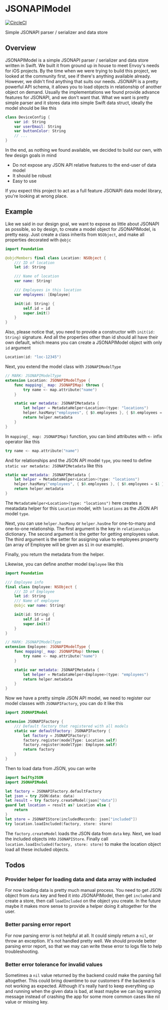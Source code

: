 # JSONAPIModel

[![CircleCI](https://circleci.com/gh/envoy/JSONAPIModel.svg?style=svg)](https://circleci.com/gh/envoy/JSONAPIModel)

Simple JSONAPI parser / serializer and data store

## Overview

JSONAPIModel is a simple JSONAPI parser / serializer and data store written in Swift. We built it from ground up in house to meet Envoy's needs for iOS projects. By the time when we were trying to build this project, we looked at the community first, see if there's anything available already. However, we didn't find anything that suits our needs. JSONAPI is a pretty powerful API schema, it allows you to load objects in relationship of another object on demand. Usually the implementations we found provide advance features for JSONAPI, and we don't want that. What we want is pretty simple parser and it stores data into simple Swift data struct, ideally the model should be like this

```Swift
class DeviceConfig {
    var id: String
    var userEmail: String
    var buttonColor: String
    // ...
}
```

In the end, as nothing we found available, we decided to build our own, with few design goals in mind

 - Do not expose any JSON API relative features to the end-user of data model
 - It should be robust
 - Easy to use

If you expect this project to act as a full feature JSONAPI data model library, you're looking at wrong place.

## Example

Like we said in our design goal, we want to expose as little about JSONAPI as possible, so by design, to create a model object for JSONAPIModel, is pretty easy. Just create a class inherits from `NSObject`, and make all properties decorated with `@objc`

```Swift
import Foundation

@objcMembers final class Location: NSObject {
    /// ID of location
    let id: String

    /// Name of location
    var name: String!

    /// Employees in this location
    var employees: [Employee]

    init(id: String) {
        self.id = id
        super.init()
    }
}
```

Also, please notice that, you need to provide a constructor with `init(id: String)` signature. And all the properties other than id should all have their own default, which means you can create a JSONAPIModel object with only `id` argument

```Swift
Location(id: "loc-12345")
```

Next, you extend the model class with `JSONAPIModelType`

```Swift
// MARK: JSONAPIModelType
extension Location: JSONAPIModelType {
    func mapping(_ map: JSONAPIMap) throws {
        try name <- map.attribute("name")
    }

    static var metadata: JSONAPIMetadata {
        let helper = MetadataHelper<Location>(type: "locations")
        helper.hasMany("employees", { $0.employees }, { $0.employees = $1 })
        return helper.metadata
    }
}
```

In `mapping(_ map: JSONAPIMap)` function, you can bind attributes with `<-` infix operator like this

```Swift
try name <- map.attribute("name")
```

And for relationships and the JSON API model `type`, you need to define `static var metadata: JSONAPIMetadata` like this

```Swift
static var metadata: JSONAPIMetadata {
    let helper = MetadataHelper<Location>(type: "locations")
    helper.hasMany("employees", { $0.employees }, { $0.employees = $1 })
    return helper.metadata
}
```

The `MetadataHelper<Location>(type: "locations")` here creates a meatadata helper for this `Location` model, with `locations` as the JSON API model `type`.

Next, you can use `helper.hasMany` or `helper.hasOne` for one-to-many and one-to-one relationship. The first argument is the key in `relationships` dictionary. The second argument is the getter for getting employees value. The third argument is the setter for assigning value to employees property (an array of Employee will be given as `$1` in our example).

Finally, you return the metadata from the helper.

Likewise, you can define another model `Employee` like this

```Swift
import Foundation

/// Employee info
final class Employee: NSObject {
    /// ID of Employee
    let id: String
    /// Name of employee
    @objc var name: String!

    init(id: String) {
        self.id = id
        super.init()
    }
}

// MARK: JSONAPIModelType
extension Employee: JSONAPIModelType {
    func mapping(_ map: JSONAPIMap) throws {
        try name <- map.attribute("name")
    }

    static var metadata: JSONAPIMetadata {
        let helper = MetadataHelper<Employee>(type: "employees")
        return helper.metadata
    }
}
```

Now we have a pretty simple JSON API model, we need to register our model classes with `JSONAPIFactory`, you can do it like this

```Swift
import JSONAPIModel

extension JSONAPIFactory {
    /// Default factory that registered with all models
    static var defaultFactory: JSONAPIFactory {
        let factory = JSONAPIFactory()
        factory.register(modelType: Location.self)
        factory.register(modelType: Employee.self)
        return factory
    }
}
```

Then to load data from JSON, you can write

```Swift
import SwiftyJSON
import JSONAPIModel

let factory = JSONAPIFactory.defaultFactory
let json = try JSON(data: data)
let result = try factory.createModel(json["data"])
guard let location = result as? Location else {
    return
}
let store = JSONAPIStore(includedRecords: json["included"])
try location.loadIncluded(factory, store: store)
```

The `factory.createModel` loads the JSON data from `data` key. Next, we load the included objects into `JSONAPIStore`. Finally call `location.loadIncluded(factory, store: store)` to make the location object load all these included objects.

## Todos

### Provider helper for loading data and data array with included

For now loading data is pretty much manual process. You need to get JSON object from `data` key and feed it into JSONAPIModel, then get `included` and create a store, then call `loadIncluded` on the object you create. In the future maybe it makes more sense to provide a helper doing it altogether for the user.

### Better parsing error report

For now parsing error is not helpful at all. It could simply return a `nil`, or throw an exception. It's not handled pretty well. We should provide better parsing error report, so that we may can write these error to logs file to help troubleshooting.

### Better error tolerance for invalid values

Sometimes a `nil` value returned by the backend could make the parsing fail altogether. This could bring downtime to our customers if the backend is not working as expected. Although it's really hard to keep everything up and running when the given data is bad, at least maybe we can log warning message instead of crashing the app for some more common cases like nil value or missing key.
 
